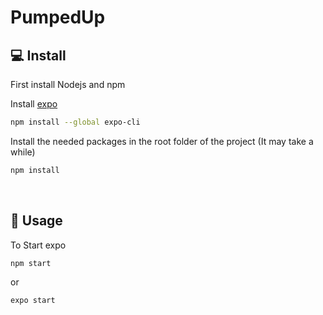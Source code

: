 # PumpedUp
## 💻 Install

First install Nodejs and npm

Install [expo](https://expo.io/learn)
```sh
npm install --global expo-cli
```

Install the needed packages in the root folder of the project (It may take a while)
```sh
npm install
```

<br>

## 📱 Usage

To Start expo
```sh
npm start
```

or 

```sh
expo start
```
